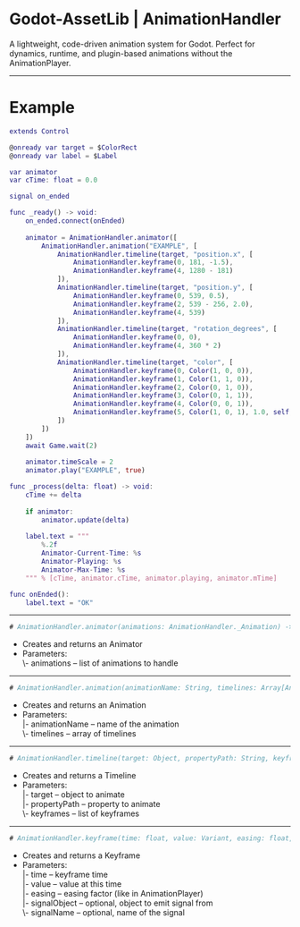 # Godot-AssetLib | AnimationHandler
A lightweight, code-driven animation system for Godot. Perfect for dynamics, runtime, and plugin-based animations without the AnimationPlayer.

---

# Example

```gd
extends Control

@onready var target = $ColorRect
@onready var label = $Label

var animator
var cTime: float = 0.0

signal on_ended

func _ready() -> void:
	on_ended.connect(onEnded)
	
	animator = AnimationHandler.animator([
		AnimationHandler.animation("EXAMPLE", [
			AnimationHandler.timeline(target, "position.x", [
				AnimationHandler.keyframe(0, 181, -1.5),
				AnimationHandler.keyframe(4, 1280 - 181)
			]),
			AnimationHandler.timeline(target, "position.y", [
				AnimationHandler.keyframe(0, 539, 0.5),
				AnimationHandler.keyframe(2, 539 - 256, 2.0),
				AnimationHandler.keyframe(4, 539)
			]),
			AnimationHandler.timeline(target, "rotation_degrees", [
				AnimationHandler.keyframe(0, 0),
				AnimationHandler.keyframe(4, 360 * 2)
			]),
			AnimationHandler.timeline(target, "color", [
				AnimationHandler.keyframe(0, Color(1, 0, 0)),
				AnimationHandler.keyframe(1, Color(1, 1, 0)),
				AnimationHandler.keyframe(2, Color(0, 1, 0)),
				AnimationHandler.keyframe(3, Color(0, 1, 1)),
				AnimationHandler.keyframe(4, Color(0, 0, 1)),
				AnimationHandler.keyframe(5, Color(1, 0, 1), 1.0, self, "on_ended")
			])
		])
	])
	await Game.wait(2)
	
	animator.timeScale = 2
	animator.play("EXAMPLE", true)

func _process(delta: float) -> void:
	cTime += delta
	
	if animator:
		animator.update(delta)
	
	label.text = """
		%.2f
		Animator-Current-Time: %s
		Animator-Playing: %s
		Animator-Max-Time: %s
	""" % [cTime, animator.cTime, animator.playing, animator.mTime]

func onEnded():
	label.text = "OK"

```

----

```gd
# AnimationHandler.animator(animations: AnimationHandler._Animation) -> AnimationHandler._Animator
```

* Creates and returns an Animator  
* Parameters:  
\\- animations – list of animations to handle  

---

```gd
# AnimationHandler.animation(animationName: String, timelines: Array[AnimationHandler._Timeline]) -> AnimationHandler._Animation
```

* Creates and returns an Animation  
* Parameters:  
|- animationName – name of the animation  
\\- timelines – array of timelines  

---

```gd
# AnimationHandler.timeline(target: Object, propertyPath: String, keyframes: AnimationHandler._Keyframes) -> AnimationHandler._Timeline
```

* Creates and returns a Timeline  
* Parameters:  
|- target – object to animate  
|- propertyPath – property to animate  
\\- keyframes – list of keyframes  

---

```gd
# AnimationHandler.keyframe(time: float, value: Variant, easing: float, signalObject: Object = null, signalName: String = "") -> AnimationHandler._Keyframe
```

* Creates and returns a Keyframe  
* Parameters:  
|- time – keyframe time    
|- value – value at this time  
|- easing – easing factor (like in AnimationPlayer)  
|- signalObject – optional, object to emit signal from  
\\- signalName – optional, name of the signal  
